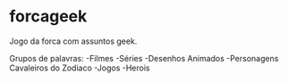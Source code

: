 # forcageek
Jogo da forca com assuntos geek.

Grupos de palavras:
-Filmes
-Séries
-Desenhos Animados
-Personagens Cavaleiros do Zodiaco
-Jogos
-Herois

